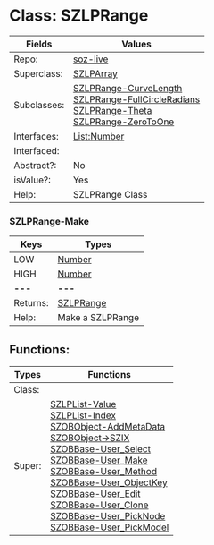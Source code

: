 
# Class:	SZLPRange

| Fields | Values |
| --------- | --------- |
| Repo: | [soz-live](/repos/soz-live.html) |
| Superclass: | [SZLPArray](SZLPArray.html) |
| Subclasses: | [SZLPRange-CurveLength](SZLPRange-CurveLength.html) <br> [SZLPRange-FullCircleRadians](SZLPRange-FullCircleRadians.html) <br> [SZLPRange-Theta](SZLPRange-Theta.html) <br> [SZLPRange-ZeroToOne](SZLPRange-ZeroToOne.html) |
| Interfaces: | [List:Number](List:Number.html) |
| Interfaced: |  |
| Abstract?: | No |
| isValue?: | Yes |
| Help: | SZLPRange Class |

### SZLPRange-Make

| Keys | Types |
| --------- | --------- |
| LOW | [Number](Number.html) |
| HIGH | [Number](Number.html) |
| **---** | **---** |
| Returns: | [SZLPRange](SZLPRange.html) |
| Help: | Make a SZLPRange |


## Functions:

| Types | Functions |
| --------- | --------- |
| Class: |  |
| Super: | [SZLPList-Value](SZLPList.html) <br> [SZLPList-Index](SZLPList.html) <br> [SZOBObject-AddMetaData](SZOBObject.html) <br> [SZOBObject->SZIX](SZOBObject.html) <br> [SZOBBase-User_Select](SZOBBase.html) <br> [SZOBBase-User_Make](SZOBBase.html) <br> [SZOBBase-User_Method](SZOBBase.html) <br> [SZOBBase-User_ObjectKey](SZOBBase.html) <br> [SZOBBase-User_Edit](SZOBBase.html) <br> [SZOBBase-User_Clone](SZOBBase.html) <br> [SZOBBase-User_PickNode](SZOBBase.html) <br> [SZOBBase-User_PickModel](SZOBBase.html) |


